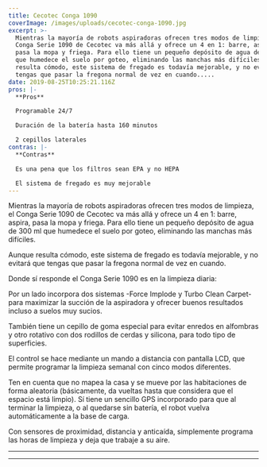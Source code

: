```yaml
---
title: Cecotec Conga 1090
coverImage: /images/uploads/cecotec-conga-1090.jpg
excerpt: >-
  Mientras la mayoría de robots aspiradoras ofrecen tres modos de limpieza, el
  Conga Serie 1090 de Cecotec va más allá y ofrece un 4 en 1: barre, aspira,
  pasa la mopa y friega. Para ello tiene un pequeño depósito de agua de 300 ml
  que humedece el suelo por goteo, eliminando las manchas más difíciles.  Aunque
  resulta cómodo, este sistema de fregado es todavía mejorable, y no evitará que
  tengas que pasar la fregona normal de vez en cuando.....
date: 2019-08-25T10:25:21.116Z
pros: |-
  **Pros**

  Programable 24/7

  Duración de la batería hasta 160 minutos

  2 cepillos laterales
contras: |-
  **Contras**

  Es una pena que los filtros sean EPA y no HEPA

  El sistema de fregado es muy mejorable
---
```

Mientras la mayoría de robots aspiradoras ofrecen tres modos de limpieza, el Conga Serie 1090 de Cecotec va más allá y ofrece un 4 en 1: barre, aspira, pasa la mopa y friega. Para ello tiene un pequeño depósito de agua de 300 ml que humedece el suelo por goteo, eliminando las manchas más difíciles.

Aunque resulta cómodo, este sistema de fregado es todavía mejorable, y no evitará que tengas que pasar la fregona normal de vez en cuando.

Donde sí responde el Conga Serie 1090 es en la limpieza diaria:

Por un lado incorpora dos sistemas -Force Implode y Turbo Clean Carpet- para maximizar la succión de la aspiradora y ofrecer buenos resultados incluso a suelos muy sucios.

También tiene un cepillo de goma especial para evitar enredos en alfombras y otro rotativo con dos rodillos de cerdas y silicona, para todo tipo de superficies.

El control se hace mediante un mando a distancia con pantalla LCD, que permite programar la limpieza semanal con cinco modos diferentes.

Ten en cuenta que no mapea la casa y se mueve por las habitaciones de forma aleatoria (básicamente, da vueltas hasta que considera que el espacio está limpio). Sí tiene un sencillo GPS incorporado para que al terminar la limpieza, o al quedarse sin batería, el robot vuelva automáticamente a la base de carga.

Con sensores de proximidad, distancia y anticaída, simplemente programa las horas de limpieza y deja que trabaje a su aire.

****

****

